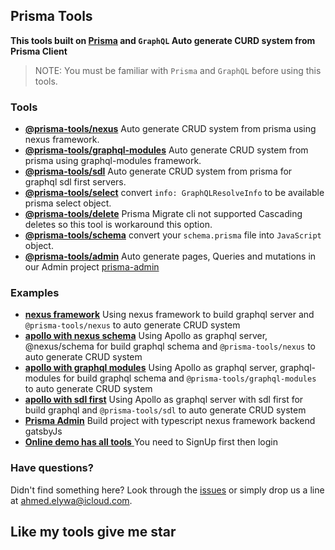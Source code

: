 ## Prisma Tools

**This tools built on [Prisma](https://prisma.io) and `GraphQL` Auto generate CURD system from Prisma Client**

> NOTE: You must be familiar with `Prisma` and `GraphQL` before using this tools.

### Tools

- [**@prisma-tools/nexus**](./packages/nexus) Auto generate CRUD system from prisma using nexus framework.
- [**@prisma-tools/graphql-modules**](./packages/graphql-modules) Auto generate CRUD system from prisma using graphql-modules framework.
- [**@prisma-tools/sdl**](./packages/sdl) Auto generate CRUD system from prisma for graphql sdl first servers.
- [**@prisma-tools/select**](./packages/select) convert `info: GraphQLResolveInfo` to be available prisma select object.
- [**@prisma-tools/delete**](./packages/delete) Prisma Migrate cli not supported Cascading deletes so this tool is workaround this option.
- [**@prisma-tools/schema**](./packages/schema) convert your `schema.prisma` file into `JavaScript` object.
- [**@prisma-tools/admin**](./packages/admin) Auto generate pages, Queries and mutations in our Admin project [prisma-admin](https://github.com/AhmedElywa/prisma-admin)

### Examples

- [**nexus framework**](./examples/nexus) Using nexus framework to build graphql server and `@prisma-tools/nexus` to auto generate CRUD system
- [**apollo with nexus schema**](./examples/apollo-nexus-schema) Using Apollo as graphql server, @nexus/schema for build graphql schema and `@prisma-tools/nexus` to auto generate CRUD system
- [**apollo with graphql modules**](./examples/graphql-modules) Using Apollo as graphql server, graphql-modules for build graphql schema and `@prisma-tools/graphql-modules` to auto generate CRUD system
- [**apollo with sdl first**](./examples/apollo-sdl-first) Using Apollo as graphql server with sdl first for build graphql and `@prisma-tools/sdl` to auto generate CRUD system
- [**Prisma Admin**](https://github.com/AhmedElywa/prisma-admin) Build project with typescript nexus framework backend gatsbyJs
- [**Online demo has all tools** ](http://prisma-admin.ahmedelywa.com/) You need to SignUp first then login

### Have questions?

Didn't find something here? Look through the [issues](https://github.com/AhmedElywa/prisma-tools/issues) or simply drop us a line at <ahmed.elywa@icloud.com>.

## Like my tools give me star

